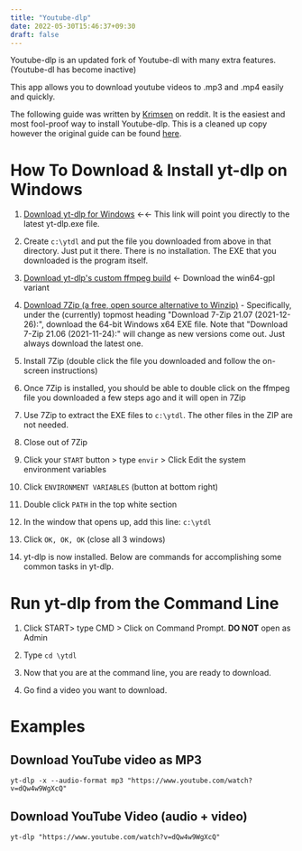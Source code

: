 ```yaml
---
title: "Youtube-dlp"
date: 2022-05-30T15:46:37+09:30
draft: false
---
```

Youtube-dlp is an updated fork of Youtube-dl with many extra features. (Youtube-dl has become inactive)

This app allows you to download youtube videos to .mp3 and .mp4 easily and quickly.

The following guide was written by [Krimsen](https://www.reddit.com/user/krimsen/) on reddit. It is the easiest and most fool-proof way to install Youtube-dlp. This is a cleaned up copy however the original guide can be found [here](https://www.reddit.com/r/youtubedl/comments/qzqzaz/can_someone_please_post_a_simple_guide_on_making/hlon6k5/).

# How To Download & Install yt-dlp on Windows
1.    [Download yt-dlp for Windows](https://github.com/yt-dlp/yt-dlp/releases/latest/download/yt-dlp.exe) ←← This link will point you directly to the latest yt-dlp.exe file.

2.    Create ```c:\ytdl``` and put the file you downloaded from above in that directory. Just put it there. There is no installation. The EXE that you downloaded is the program itself.

3.    [Download yt-dlp's custom ffmpeg build](https://github.com/yt-dlp/FFmpeg-Builds/wiki/Latest) ← Download the win64-gpl variant

4.    [Download 7Zip (a free, open source alternative to Winzip)](https://www.7-zip.org/download.html) - Specifically, under the (currently) topmost heading "Download 7-Zip 21.07 (2021-12-26):", download the 64-bit Windows x64 EXE file. Note that "Download 7-Zip 21.06 (2021-11-24):" will change as new versions come out. Just always download the latest one.

5.    Install 7Zip (double click the file you downloaded and follow the on-screen instructions)

6.    Once 7Zip is installed, you should be able to double click on the ffmpeg file you downloaded a few steps ago and it will open in 7Zip

7.    Use 7Zip to extract the EXE files to ```c:\ytdl```. The other files in the ZIP are not needed.

8.    Close out of 7Zip

9.    Click your ```START``` button > type ```envir``` > Click Edit the system environment variables

10.    Click ```ENVIRONMENT VARIABLES``` (button at bottom right)

11.    Double click ```PATH``` in the top white section

12.    In the window that opens up, add this line:
        ```c:\ytdl```

14.    Click ```OK, OK, OK``` (close all 3 windows)

15.    yt-dlp is now installed. Below are commands for accomplishing some common tasks in yt-dlp.

# Run yt-dlp from the Command Line

1.    Click START> type CMD > Click on Command Prompt. __DO NOT__ open as Admin 

2.    Type ```cd \ytdl```

3.    Now that you are at the command line, you are ready to download.

4.    Go find a video you want to download. 

# Examples
## Download YouTube video as MP3

```yt-dlp -x --audio-format mp3 "https://www.youtube.com/watch?v=dQw4w9WgXcQ"```

## Download YouTube Video (audio + video)

```yt-dlp "https://www.youtube.com/watch?v=dQw4w9WgXcQ"```

